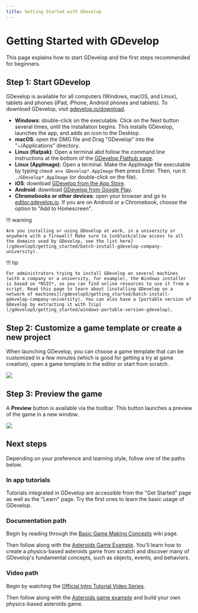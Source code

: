 ```yaml
---
title: Getting Started with GDevelop
---
```

# Getting Started with GDevelop

This page explains how to start GDevelop and the first steps recommended for beginners.

## Step 1: Start GDevelop

GDevelop is available for all computers (Windows, macOS, and Linux), tablets and phones (iPad, iPhone, Android phones and tablets). To download GDevelop, visit [gdevelop.io/download](https://gdevelop.io/download/).

* **Windows**: double-click on the executable. Click on the Next button several times, until the installation begins. This installs GDevelop, launches the app, and adds an icon to the Desktop.
* **macOS**: open the DMG file and Drag "GDevelop" into the "~/Applications" directory.
* **Linux (flatpak)**: Open a terminal abd follow the command line instructions at the bottom of the [GDevelop Flathub page](https://flathub.org/apps/details/io.gdevelop.ide).
* **Linux (AppImage)**: Open a terminal. Make the AppImage file executable by typing `chmod a+x GDevelop*.AppImage` then press Enter. Then, run it: `./GDevelop*.AppImage` (or double-click on the file).
* **iOS**: download [GDevelop from the App Store](https://apps.apple.com/us/app/gdevelop-game-maker/id1663675754).
* **Android**: download [GDevelop from Google Play](https://play.google.com/store/apps/details?id=io.gdevelop.ide).
* **Chromebooks or other devices**: open your browser and go to [editor.gdevelop.io](https://editor.gdevelop.io). If you are on Android or a Chromebook, choose the option to "Add to Homescreen".

!!! warning

    Are you installing or using GDevelop at work, in a university or anywhere with a firewall? Make sure to [unblock/allow access to all the domains used by GDevelop, see the list here](/gdevelop5/getting_started/batch-install-gdevelop-company-university).


!!! tip

    For administrators trying to install GDevelop on several machines (with a company or a university, for example), the Windows installer is based on *NSIS*, so you can find online resources to use it from a script. Read this page to learn about [installing GDevelop on a network of machines](/gdevelop5/getting_started/batch-install-gdevelop-company-university). You can also have a [portable version of GDevelop by extracting it with 7zip](/gdevelop5/getting_started/windows-portable-version-gdevelop).

## Step 2: Customize a game template or create a new project

When launching GDevelop, you can choose a game template that can be customized in a few minutes (which is good for getting a try at game creation), open a game template in the editor or start from scratch.

![](/gdevelop5/getting_started/pasted/20230309-173349.png)

## Step 3: Preview the game

A **Preview** button is available via the toolbar. This button launches a preview of the game in a new window.

![](/gdevelop5/getting_started/pasted/20230309-173456.png)

## Next steps

Depending on your preference and learning style, follow one of the paths below.

### In app tutorials

Tutorials integrated in GDevelop are accessible from the "Get Started" page as well as the "Learn" page. Try the first ones to learn the basic usage of GDevelop.

### Documentation path

Begin by reading through the [Basic Game Making Concepts](https://wiki.gdevelop.io/gdevelop5/tutorials/basic-game-making-concepts) wiki page.

Then follow along with the [Asteroids Game Example](https://wiki.gdevelop.io/gdevelop5/tutorials/asteroids/start). You'll learn how to create a physics-based asteroids game from scratch and discover many of GDevelop's fundamental concepts, such as objects, events, and behaviors.

### Video path

Begin by watching the [Official Intro Tutorial Video Series](https://www.youtube.com/watch?v=595-swNh0Mw&list=PL3YlZTdKiS89Kj7IQVPoNElJCWrjZaCC8&ab_channel=GDevelop).

Then follow along with the [Asteroids game example](https://www.youtube.com/watch?v=w1SCpQ-mRCk&list=PL3YlZTdKiS8_Q8UPu2BJV5P5gYA-Q-k19&ab_channel=GDevelop) and build your own physics-based asteroids game.
